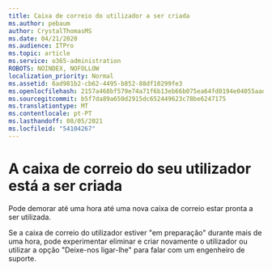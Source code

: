 ```yaml
---
title: Caixa de correio do utilizador a ser criada
ms.author: pebaum
author: CrystalThomasMS
ms.date: 04/21/2020
ms.audience: ITPro
ms.topic: article
ms.service: o365-administration
ROBOTS: NOINDEX, NOFOLLOW
localization_priority: Normal
ms.assetid: 6ad981b2-cb62-4495-b852-88df10299fe3
ms.openlocfilehash: 2157a468bf579e74a71f6b13eb66b075ea64fd0194e04055aadbea365eb2525b
ms.sourcegitcommit: b5f7da89a650d2915dc652449623c78be6247175
ms.translationtype: MT
ms.contentlocale: pt-PT
ms.lasthandoff: 08/05/2021
ms.locfileid: "54104267"
---
```

# <a name="your-users-mailbox-is-being-created"></a>A caixa de correio do seu utilizador está a ser criada

Pode demorar até uma hora até uma nova caixa de correio estar pronta a ser utilizada.
  
Se a caixa de correio do utilizador estiver "em preparação" durante mais de uma hora, pode experimentar eliminar e criar novamente o utilizador ou utilizar a opção "Deixe-nos ligar-lhe" para falar com um engenheiro de suporte.
  

